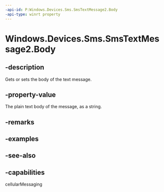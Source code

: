 ----api-id: P:Windows.Devices.Sms.SmsTextMessage2.Body
-api-type: winrt property
---<!-- Property syntaxpublic string Body { get;  set; }--># Windows.Devices.Sms.SmsTextMessage2.Body## -descriptionGets or sets the body of the text message.## -property-valueThe plain text body of the message, as a string.## -remarks## -examples## -see-also## -capabilitiescellularMessaging